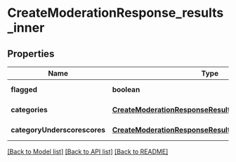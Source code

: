 # CreateModerationResponse_results_inner

## Properties
Name | Type | Description | Notes
------------ | ------------- | ------------- | -------------
**flagged** | **boolean** |  | [default to null]
**categories** | [**CreateModerationResponseResultsInnerCategories**](CreateModerationResponseResultsInnerCategories.md) |  | [default to null]
**categoryUnderscorescores** | [**CreateModerationResponseResultsInnerCategoryScores**](CreateModerationResponseResultsInnerCategoryScores.md) |  | [default to null]

[[Back to Model list]](../README.md#documentation-for-models) [[Back to API list]](../README.md#documentation-for-api-endpoints) [[Back to README]](../README.md)


